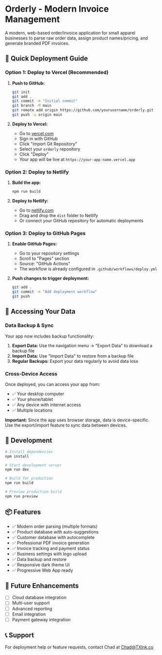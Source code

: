 # Orderly - Modern Invoice Management

A modern, web-based order/invoice application for small apparel businesses to parse raw order data, assign product names/pricing, and generate branded PDF invoices.

## 🚀 Quick Deployment Guide

### Option 1: Deploy to Vercel (Recommended)

1. **Push to GitHub:**
   ```bash
   git init
   git add .
   git commit -m "Initial commit"
   git branch -M main
   git remote add origin https://github.com/yourusername/orderly.git
   git push -u origin main
   ```

2. **Deploy to Vercel:**
   - Go to [vercel.com](https://vercel.com)
   - Sign in with GitHub
   - Click "Import Git Repository"
   - Select your `orderly` repository
   - Click "Deploy"
   - Your app will be live at `https://your-app-name.vercel.app`

### Option 2: Deploy to Netlify

1. **Build the app:**
   ```bash
   npm run build
   ```

2. **Deploy to Netlify:**
   - Go to [netlify.com](https://netlify.com)
   - Drag and drop the `dist` folder to Netlify
   - Or connect your GitHub repository for automatic deployments

### Option 3: Deploy to GitHub Pages

1. **Enable GitHub Pages:**
   - Go to your repository settings
   - Scroll to "Pages" section
   - Source: "GitHub Actions"
   - The workflow is already configured in `.github/workflows/deploy.yml`

2. **Push changes to trigger deployment:**
   ```bash
   git add .
   git commit -m "Add deployment workflow"
   git push
   ```

## 📱 Accessing Your Data

### Data Backup & Sync

Your app now includes backup functionality:

1. **Export Data:** Use the navigation menu → "Export Data" to download a backup file
2. **Import Data:** Use "Import Data" to restore from a backup file
3. **Regular Backups:** Export your data regularly to avoid data loss

### Cross-Device Access

Once deployed, you can access your app from:
- ✅ Your desktop computer
- ✅ Your phone/tablet
- ✅ Any device with internet access
- ✅ Multiple locations

**Important:** Since the app uses browser storage, data is device-specific. Use the export/import feature to sync data between devices.

## 🔧 Development

```bash
# Install dependencies
npm install

# Start development server
npm run dev

# Build for production
npm run build

# Preview production build
npm run preview
```

## 📦 Features

- ✅ Modern order parsing (multiple formats)
- ✅ Product database with auto-suggestions
- ✅ Customer database with autocomplete
- ✅ Professional PDF invoice generation
- ✅ Invoice tracking and payment status
- ✅ Business settings with logo upload
- ✅ Data backup and restore
- ✅ Responsive dark theme UI
- ✅ Progressive Web App ready

## 🌟 Future Enhancements

- [ ] Cloud database integration
- [ ] Multi-user support
- [ ] Advanced reporting
- [ ] Email integration
- [ ] Payment gateway integration

## 📞 Support

For deployment help or feature requests, contact Chad at Chad@TXInk.co
